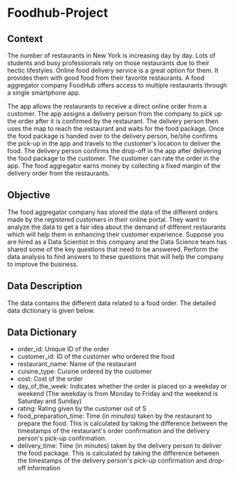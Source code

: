 # Foodhub-Project

## Context  

The number of restaurants in New York is increasing day by day. Lots of students and busy professionals rely on those restaurants due to their hectic lifestyles. Online food delivery service is a great option for them. It provides them with good food from their favorite restaurants. A food aggregator company FoodHub offers access to multiple restaurants through a single smartphone app.  
  
The app allows the restaurants to receive a direct online order from a customer. The app assigns a delivery person from the company to pick up the order after it is confirmed by the restaurant. The delivery person then uses the map to reach the restaurant and waits for the food package. Once the food package is handed over to the delivery person, he/she confirms the pick-up in the app and travels to the customer's location to deliver the food. The delivery person confirms the drop-off in the app after delivering the food package to the customer. The customer can rate the order in the app. The food aggregator earns money by collecting a fixed margin of the delivery order from the restaurants.  
  
## Objective  
  
The food aggregator company has stored the data of the different orders made by the registered customers in their online portal. They want to analyze the data to get a fair idea about the demand of different restaurants which will help them in enhancing their customer experience. Suppose you are hired as a Data Scientist in this company and the Data Science team has shared some of the key questions that need to be answered. Perform the data analysis to find answers to these questions that will help the company to improve the business.   
  
## Data Description  
  
The data contains the different data related to a food order. The detailed data dictionary is given below.  
  
## Data Dictionary  
  
- order_id: Unique ID of the order
- customer_id: ID of the customer who ordered the food
- restaurant_name: Name of the restaurant
- cuisine_type: Cuisine ordered by the customer
- cost: Cost of the order
- day_of_the_week: Indicates whether the order is placed on a weekday or weekend (The weekday is from Monday to Friday and the weekend is Saturday and Sunday)
- rating: Rating given by the customer out of 5
- food_preparation_time: Time (in minutes) taken by the restaurant to prepare the food. This is calculated by taking the difference between the timestamps of the restaurant's order confirmation and the delivery person's pick-up confirmation.
- delivery_time: Time (in minutes) taken by the delivery person to deliver the food package. This is calculated by taking the difference between the timestamps of the delivery person's pick-up confirmation and drop-off information


